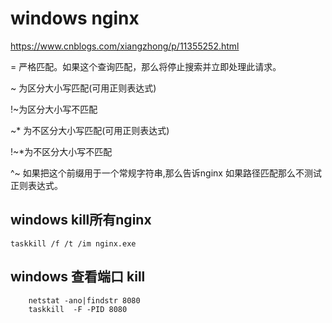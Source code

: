 # windows nginx

https://www.cnblogs.com/xiangzhong/p/11355252.html

= 严格匹配。如果这个查询匹配，那么将停止搜索并立即处理此请求。

~ 为区分大小写匹配(可用正则表达式)

!~为区分大小写不匹配

~* 为不区分大小写匹配(可用正则表达式)

!~*为不区分大小写不匹配

^~ 如果把这个前缀用于一个常规字符串,那么告诉nginx 如果路径匹配那么不测试正则表达式。

## windows kill所有nginx

```
taskkill /f /t /im nginx.exe
```

## windows 查看端口 kill

```
    netstat -ano|findstr 8080
    taskkill  -F -PID 8080
```
